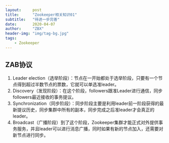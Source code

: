 ```yaml
---
layout:     post
title:      "Zookeeper相关知识01"
subtitle:   "待进一步完善"
date:       2020-04-07
author:     "ZBX"
header-img: "img/tag-bg.jpg"
tags:
    - Zookeeper
---
```




## ZAB协议

1. Leader election（选举阶段）：节点在一开始都处于选举阶段，只要有一个节点得到超过半数节点的票数，它就可以单选准leader。
2. Discovery（发现阶段）：在这个阶段，followers跟准Leader进行通信，同步followers最近接收的事务提议。
3. Synchronization（同步阶段）：同步阶段主要是利用leader前一阶段获得的最新提议历史，同步集群中所有的副本，同步完成之后准leader才会真正的leader。
4. Broadcast（广播阶段）到了这个阶段，Zookeeper集群才能正式对外提供事务服务，并且leader可以进行消息广播，同时如果有新的节点加入，还需要对新节点进行同步。